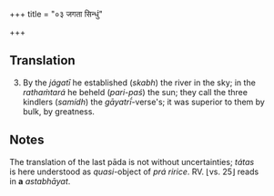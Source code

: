 +++
title = "०३ जगता सिन्धुं"

+++
## Translation
3. By the *jágatī* he established (*skabh*) the river in the sky; in the  
*rathaṁtará* he beheld (*pari-paś*) the sun; they call the three  
kindlers (*samídh*) the *gāyatrī́*-verse's; it was superior to them by  
bulk, by greatness.

## Notes
The translation of the last pāda is not without uncertainties; *tátas*  
is here understood as *quasi*-object of *prá ririce*. RV. ⌊vs. 25⌋ reads  
in **a** *astabhāyat*.
